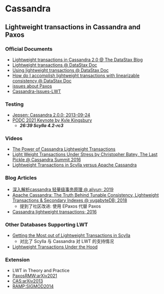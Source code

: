 # Cassandra

## Lightweight transactions in Cassandra and Paxos
### Official Documents
- [Lightweight transactions in Cassandra 2.0 @ The DataStax Blog](https://www.datastax.com/blog/lightweight-transactions-cassandra-20)
- [Lightweight transactions @ DataStax Doc](https://docs.datastax.com/en/cassandra-oss/2.1/cassandra/dml/dml_ltwt_transaction_c.html#:~:text=Cassandra%20implements%20lightweight%20transactions%20by%20extending%20the%20Paxos,for%20a%20master%20database%20or%20%20two-phase%20commit.)
- [Using lightweight transactions @ DataStax Doc](https://docs.datastax.com/en/cql-oss/3.3/cql/cql_using/useInsertLWT.html)
- [How do I accomplish lightweight transactions with linearizable consistency @ DataStax Doc](https://docs.datastax.com/en/cassandra-oss/3.0/cassandra/dml/dmlLtwtTransactions.html)
- [issues about Paxos](https://issues.apache.org/jira/browse/CASSANDRA-5830?jql=text%20~%20%22paxos%22)
- [Cassandra-Issues-LWT](https://issues.apache.org/jira/browse/CASSANDRA-16784?jql=project%20%3D%20CASSANDRA%20AND%20component%20%3D%20%22Feature%2FLightweight%20Transactions%22)
### Testing
- [Jepsen: Cassandra 2.0.0; 2013-09-24](https://aphyr.com/posts/294-call-me-maybe-cassandra)
- [PODC 2021 Keynote by Kyle Kingsbury](https://youtu.be/EjNf_kbx36E)
  - ***26:39 Scylla 4.2-rc3***

### Videos
- [The Power of Cassandra Lightweight Transactions](https://youtu.be/KQZKIxRoreE)
- [Light Weight Transactions Under Stress by Christopher Batey, The Last Pickle @ Cassandra Summit 2016](https://youtu.be/wcxQM3ZN20c)
- [Lightweight Transactions in Scylla versus Apache Cassandra](https://youtu.be/IaJIsMApvN0)
### Blog Articles
- [深入解析cassandra 轻量级事务原理 @ aliyun; 2019](https://developer.aliyun.com/article/714656)
- [Apache Cassandra: The Truth Behind Tunable Consistency, Lightweight Transactions & Secondary Indexes @ yugabyteDB; 2018](https://blog.yugabyte.com/apache-cassandra-lightweight-transactions-secondary-indexes-tunable-consistency/)
  - 提到了社区改进: 使用 EPaxos 代替 Paxos
- [Cassandra lightweight transactions; 2016](http://www.beyondthelines.net/databases/cassandra-lightweight-transactions/)
### Other Databases Supporting LWT
- [Getting the Most out of Lightweight Transactions in Scylla](https://www.scylladb.com/2020/07/15/getting-the-most-out-of-lightweight-transactions-in-scylla/)
  - 对比了 Scylla 与 Cassandra 对 LWT 的支持情况
- [Lightweight Transactions Under the Hood](https://university.scylladb.com/courses/data-modeling/lessons/lightweight-transactions/topic/lightweight-transactions-under-the-hood/)

### Extension
- LWT in Theory and Practice
- [PaxosRMW:arXiv2021](refs/arXiv2021%202103.14701%20Extending%20Classic%20Paxos%20for%20High-performance%20Read-Modify-Write%20Registers.pdf)
- [CAS:arXiv2013](refs/arXiv2013%201309.2772%20A%20Practical%20Distributed%20Universal%20Construction%20with%20Unknown%20Participants.pdf)
- [RAMP:SIGMOD2014](refs/SIGMOD2014%20Scalable%20Atomic%20Visibility%20with%20RAMP%20Transactions.pdf)